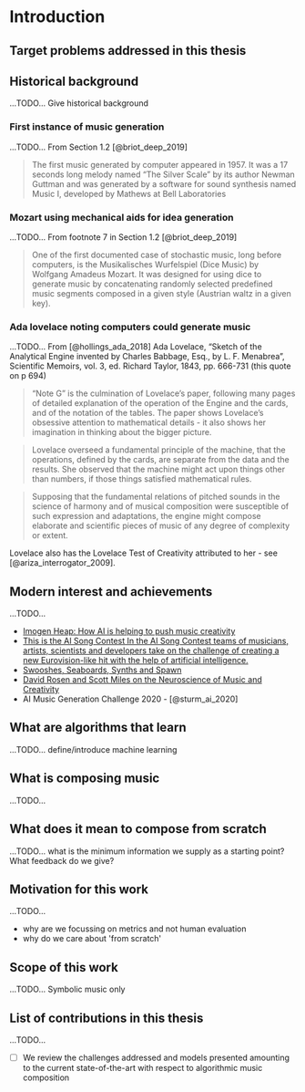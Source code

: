 
# Introduction

## Target problems addressed in this thesis

## Historical background
...TODO... Give historical background

### First instance of music generation
...TODO...
From Section 1.2 [@briot_deep_2019]

> The first music generated by computer appeared in 1957. It was a 17 seconds long melody named “The Silver Scale” by its author Newman Guttman and was generated by a software for sound synthesis named Music I, developed by Mathews at Bell Laboratories

### Mozart using mechanical aids for idea generation
...TODO...
From footnote 7 in Section 1.2 [@briot_deep_2019]

 > One of the first documented case of stochastic music, long before computers, is the Musikalisches Wurfelspiel (Dice Music) by Wolfgang Amadeus Mozart. It was designed for using dice to generate music by concatenating randomly selected predefined music segments composed in a given style (Austrian waltz in a given key).


### Ada lovelace noting computers could generate music
...TODO...
From [@hollings_ada_2018] Ada Lovelace, “Sketch of the Analytical Engine invented by Charles Babbage, Esq., by L. F. Menabrea”, Scientific Memoirs, vol. 3, ed. Richard Taylor, 1843, pp. 666-731 (this quote on p 694)

> “Note G” is the culmination of Lovelace’s paper, following many pages of detailed explanation of the operation of the Engine and the cards, and of the notation of the tables. The paper shows Lovelace’s obsessive attention to mathematical details - it also shows her imagination in thinking about the bigger picture.

> Lovelace overseed a fundamental principle of the machine, that the operations, defined by the cards, are separate from the data and the results. She observed that the machine might act upon things other than numbers, if those things satisfied mathematical rules.

> Supposing that the fundamental relations of pitched sounds in the science of harmony and of musical composition were susceptible of such expression and adaptations, the engine might compose elaborate and scientific pieces of music of any degree of complexity or extent.

Lovelace also has the Lovelace Test of Creativity attributed to her - see [@ariza_interrogator_2009].


## Modern interest and achievements
...TODO...

* [Imogen Heap: How AI is helping to push music creativity](https://www.bbc.co.uk/news/av/technology-52236563)
* [This is the AI Song Contest
In the AI ​​Song Contest teams of musicians, artists, scientists and developers take on the challenge of creating a new Eurovision-like hit with the help of artificial intelligence.](https://www.vprobroadcast.com/titles/ai-songcontest.html)
* [Swooshes, Seaboards, Synths and Spawn](https://www.bbc.co.uk/programmes/m000cngg)
* [David Rosen and Scott Miles on the Neuroscience of Music and Creativity](https://overcast.fm/+S_7no2kwM)
* AI Music Generation Challenge 2020 - [@sturm_ai_2020]


## What are algorithms that learn
...TODO... define/introduce machine learning

## What is composing music
...TODO...

## What does it mean to compose from scratch
...TODO... what is the minimum information we supply as a starting point? What feedback do we give?

## Motivation for this work
...TODO...

* why are we focussing on metrics and not human evaluation
* why do we care about 'from scratch'

## Scope of this work
...TODO... Symbolic music only

## List of contributions in this thesis
...TODO...

- [ ] We review the challenges addressed and models presented amounting to the current state-of-the-art with respect to algorithmic music composition